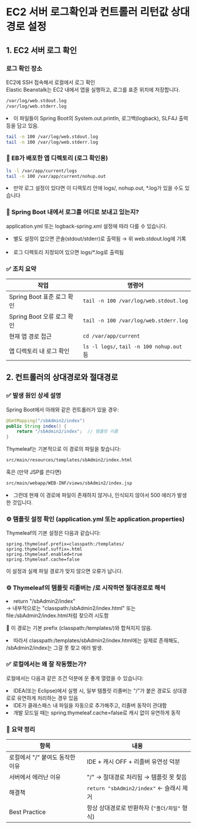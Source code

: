 # EC2 서버 로그확인과 컨트롤러 리턴값 상대경로 설정

## 1. EC2 서버 로그 확인

### 로그 확인 장소
EC2에 SSH 접속해서 로컬에서 로그 확인<br>
Elastic Beanstalk는 EC2 내에서 앱을 실행하고, 로그를 표준 위치에 저장합니다.
```bash
/var/log/web.stdout.log
/var/log/web.stderr.log
```
<li> 이 파일들이 Spring Boot의 System.out.println, 로그백(logback), SLF4J 출력 등을 담고 있음. </li>

```bash
tail -n 100 /var/log/web.stdout.log
tail -n 100 /var/log/web.stderr.log
```

### 🧱 EB가 배포한 앱 디렉토리 (로그 확인용)
```bash
ls -l /var/app/current/logs
tail -n 100 /var/app/current/nohup.out
```

<li> 만약 로그 설정이 있다면 이 디렉토리 안에 logs/, nohup.out, *.log가 있을 수도 있습니다 </li>

### 🔧 Spring Boot 내에서 로그를 어디로 보내고 있는지?
application.yml 또는 logback-spring.xml 설정에 따라 다를 수 있습니다. <br>
<li> 별도 설정이 없으면 콘솔(stdout/stderr)로 출력됨 → 위 web.stdout.log에 기록 </li><br>
<li> 로그 디렉토리 지정되어 있으면 logs/*.log로 출력됨 </li>

### ✅ 조치 요약
| 작업                   | 명령어                                      |
| -------------------- | ---------------------------------------- |
| Spring Boot 표준 로그 확인 | `tail -n 100 /var/log/web.stdout.log`    |
| Spring Boot 오류 로그 확인 | `tail -n 100 /var/log/web.stderr.log`    |
| 현재 앱 경로 접근           | `cd /var/app/current`                    |
| 앱 디렉토리 내 로그 확인       | `ls -l logs/`, `tail -n 100 nohup.out` 등 |


## 2. 컨트롤러의 상대경로와 절대경로

### ✅ 발생 원인 상세 설명
Spring Boot에서 아래와 같은 컨트롤러가 있을 경우: <br>
```java
@GetMapping("/sbAdmin2/index")
public String index() {
    return "/sbAdmin2/index";  // 템플릿 이름
}
```
Thymeleaf는 기본적으로 이 경로의 파일을 찾습니다:<br>
```bash
src/main/resources/templates/sbAdmin2/index.html
```
혹은 (만약 JSP를 쓴다면)
```bash
src/main/webapp/WEB-INF/views/sbAdmin2/index.jsp
```
<li> 그런데 현재 이 경로에 파일이 존재하지 않거나, 인식되지 않아서 500 에러가 발생한 것입니다. </li>

### ⚙️ 템플릿 설정 확인 (application.yml 또는 application.properties)
Thymeleaf의 기본 설정은 다음과 같습니다:
```properties
spring.thymeleaf.prefix=classpath:/templates/
spring.thymeleaf.suffix=.html
spring.thymeleaf.enabled=true
spring.thymeleaf.cache=false
```
이 설정과 실제 파일 경로가 맞지 않으면 오류가 납니다.

### ⚙️ Thymeleaf의 템플릿 리졸버는 /로 시작하면 절대경로로 해석
<li>
   return "/sbAdmin2/index" <br>
   → 내부적으로는 "classpath:/sbAdmin2/index.html" 또는 file:/sbAdmin2/index.html처럼 찾으려 시도함
</li>

📌 이 경로는 기본 prefix (classpath:/templates/)와 합쳐지지 않음.
<li>
따라서 classpath:/templates/sbAdmin2/index.html에는 실제로 존재해도,
/sbAdmin2/index는 그걸 못 찾고 에러 발생.
</li>

### ✅ 로컬에서는 왜 잘 작동했는가?
로컬에서는 다음과 같은 조건 덕분에 운 좋게 열렸을 수 있습니다:

<li>
IDEA(또는 Eclipse)에서 실행 시, 일부 템플릿 리졸버는 "/"가 붙은 경로도 상대경로로 유연하게 처리하는 경우 있음
</li>
<li>
IDE가 클래스패스 내 파일을 자동으로 추가해주고, 리졸버 동작이 관대함
</li>
<li>
개발 모드일 때는 spring.thymeleaf.cache=false로 캐시 없이 유연하게 동작
</li>

### 🧩 요약 정리
| 항목                  | 내용                                 |
| ------------------- | ---------------------------------- |
| 로컬에서 "/" 붙여도 동작한 이유 | IDE + 캐시 OFF + 리졸버 유연성 덕분          |
| 서버에서 에러난 이유         | "/" → 절대경로 처리됨 → 템플릿 못 찾음          |
| 해결책                 | `return "sbAdmin2/index"` ← 슬래시 제거 |
| Best Practice       | 항상 상대경로로 반환하자 (`"폴더/파일"` 형식)       |
